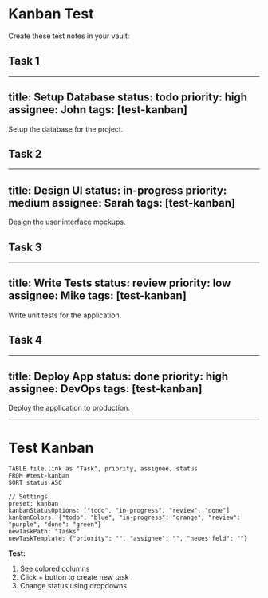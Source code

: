 # Kanban Test

Create these test notes in your vault:

## Task 1
---
title: Setup Database
status: todo
priority: high
assignee: John
tags: [test-kanban]
---

Setup the database for the project.

## Task 2
---
title: Design UI
status: in-progress
priority: medium
assignee: Sarah
tags: [test-kanban]
---

Design the user interface mockups.

## Task 3
---
title: Write Tests
status: review
priority: low
assignee: Mike
tags: [test-kanban]
---

Write unit tests for the application.

## Task 4
---
title: Deploy App
status: done
priority: high
assignee: DevOps
tags: [test-kanban]
---

Deploy the application to production.

---

# Test Kanban

```datacards
TABLE file.link as "Task", priority, assignee, status
FROM #test-kanban
SORT status ASC

// Settings
preset: kanban
kanbanStatusOptions: ["todo", "in-progress", "review", "done"]
kanbanColors: {"todo": "blue", "in-progress": "orange", "review": "purple", "done": "green"}
newTaskPath: "Tasks"
newTaskTemplate: {"priority": "", "assignee": "", "neues feld": ""}
```

**Test:**
1. See colored columns
2. Click + button to create new task
3. Change status using dropdowns
